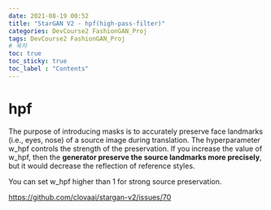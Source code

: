 ```yaml
---
date: 2021-08-19 00:52
title: "StarGAN V2 - hpf(high-pass-filter)"
categories: DevCourse2 FashionGAN_Proj
tags: DevCourse2 FashionGAN_Proj
# 목차
toc: true  
toc_sticky: true 
toc_label : "Contents"
---
```


# hpf

The purpose of introducing masks is to accurately preserve face landmarks (i.e., eyes, nose) of a source image during translation. The hyperparameter w_hpf controls the strength of the preservation. If you increase the value of w_hpf, then the **generator preserve the source landmarks more precisely**, but it would decrease the reflection of reference styles.  

You can set w_hpf higher than 1 for strong source preservation.

<https://github.com/clovaai/stargan-v2/issues/70>
